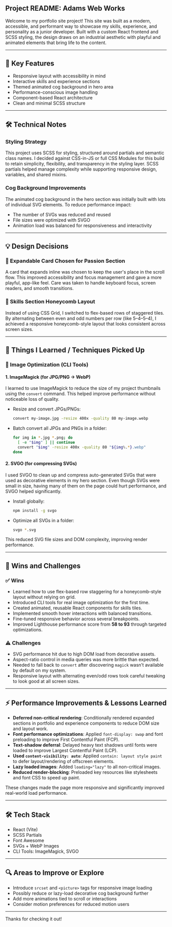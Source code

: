 ## Project README: Adams Web Works

Welcome to my portfolio site project! This site was built as a modern, accessible, and performant way to showcase my skills, experience, and personality as a junior developer. Built with a custom React frontend and SCSS styling, the design draws on an industrial aesthetic with playful and animated elements that bring life to the content.

---

## 🚀 Key Features

* Responsive layout with accessibility in mind
* Interactive skills and experience sections
* Themed animated cog background in hero area
* Performance-conscious image handling
* Component-based React architecture
* Clean and minimal SCSS structure

---

## 🛠 Technical Notes

### Styling Strategy

This project uses SCSS for styling, structured around partials and semantic class names. I decided against CSS-in-JS or full CSS Modules for this build to retain simplicity, flexibility, and transparency in the styling layer. SCSS partials helped manage complexity while supporting responsive design, variables, and shared mixins.

### Cog Background Improvements

The animated cog background in the hero section was initially built with lots of individual SVG elements. To reduce performance impact:

* The number of SVGs was reduced and reused
* File sizes were optimized with SVGO
* Animation load was balanced for responsiveness and interactivity

---

## 💡 Design Decisions

### 🔹 Expandable Card Chosen for Passion Section

A card that expands inline was chosen to keep the user's place in the scroll flow. This improved accessibility and focus management and gave a more playful, app-like feel. Care was taken to handle keyboard focus, screen readers, and smooth transitions.

### 🔹 Skills Section Honeycomb Layout

Instead of using CSS Grid, I switched to flex-based rows of staggered tiles. By alternating between even and odd numbers per row (like 5–4–5–4), I achieved a responsive honeycomb-style layout that looks consistent across screen sizes.

---

## 📸 Things I Learned / Techniques Picked Up

### 🧙 Image Optimization (CLI Tools)

#### 1. **ImageMagick** (for JPG/PNG → WebP)

I learned to use ImageMagick to reduce the size of my project thumbnails using the `convert` command. This helped improve performance without noticeable loss of quality.

* Resize and convert JPGs/PNGs:

  ```bash
  convert my-image.jpg -resize 400x -quality 80 my-image.webp
  ```

* Batch convert all JPGs and PNGs in a folder:

  ```bash
  for img in *.jpg *.png; do
    [ -e "$img" ] || continue
    convert "$img" -resize 400x -quality 80 "${img%.*}.webp"
  done
  ```

#### 2. **SVGO** (for compressing SVGs)

I used SVGO to clean up and compress auto-generated SVGs that were used as decorative elements in my hero section. Even though SVGs were small in size, having many of them on the page could hurt performance, and SVGO helped significantly.

* Install globally:

  ```bash
  npm install -g svgo
  ```

* Optimize all SVGs in a folder:

  ```bash
  svgo *.svg
  ```

This reduced SVG file sizes and DOM complexity, improving render performance.

---

## 🧹 Wins and Challenges

### ✅ Wins

* Learned how to use flex-based row staggering for a honeycomb-style layout without relying on grid.
* Introduced CLI tools for real image optimization for the first time.
* Created animated, reusable React components for skills tiles.
* Implemented smooth hover interactions with balanced transitions.
* Fine-tuned responsive behavior across several breakpoints.
* Improved Lighthouse performance score from **58 to 93** through targeted optimizations.

### ⚠️ Challenges

* SVG performance hit due to high DOM load from decorative assets.
* Aspect-ratio control in media queries was more brittle than expected.
* Needed to fall back to `convert` after discovering `magick` wasn’t available by default on my system.
* Responsive layout with alternating even/odd rows took careful tweaking to look good at all screen sizes.

---

## ⚡️ Performance Improvements & Lessons Learned

* **Deferred non-critical rendering**: Conditionally rendered expanded sections in portfolio and experience components to reduce DOM size and layout work.
* **Font performance optimizations**: Applied `font-display: swap` and font preloading to improve First Contentful Paint (FCP).
* **Text-shadow deferral**: Delayed heavy text shadows until fonts were loaded to improve Largest Contentful Paint (LCP).
* **Used `content-visibility: auto`**: Applied `contain: layout style paint` to defer layout/rendering of offscreen elements.
* **Lazy loaded images**: Added `loading="lazy"` to all non-critical images.
* **Reduced render-blocking**: Preloaded key resources like stylesheets and font CSS to speed up paint.

These changes made the page more responsive and significantly improved real-world load performance.

---

## 🛠 Tech Stack

* React (Vite)
* SCSS Partials
* Font Awesome
* SVGs + WebP Images
* CLI Tools: ImageMagick, SVGO

---

## 🔍 Areas to Improve or Explore

* Introduce `srcset` and `<picture>` tags for responsive image loading
* Possibly reduce or lazy-load decorative cog background further
* Add more animations tied to scroll or interactions
* Consider motion preferences for reduced motion users

---

Thanks for checking it out!
